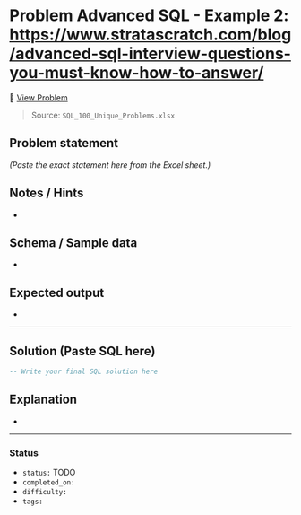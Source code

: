 # Problem Advanced SQL - Example 2: https://www.stratascratch.com/blog/advanced-sql-interview-questions-you-must-know-how-to-answer/

🔗 [View Problem](https://www.stratascratch.com/blog/advanced-sql-interview-questions-you-must-know-how-to-answer/)

> Source: `SQL_100_Unique_Problems.xlsx`

## Problem statement
*(Paste the exact statement here from the Excel sheet.)*

## Notes / Hints
- 

## Schema / Sample data
- 

## Expected output
- 

---

## Solution (Paste SQL here)
```sql
-- Write your final SQL solution here
```

## Explanation
- 

---

### Status
- `status:` TODO
- `completed_on:` 
- `difficulty:` 
- `tags:` 
